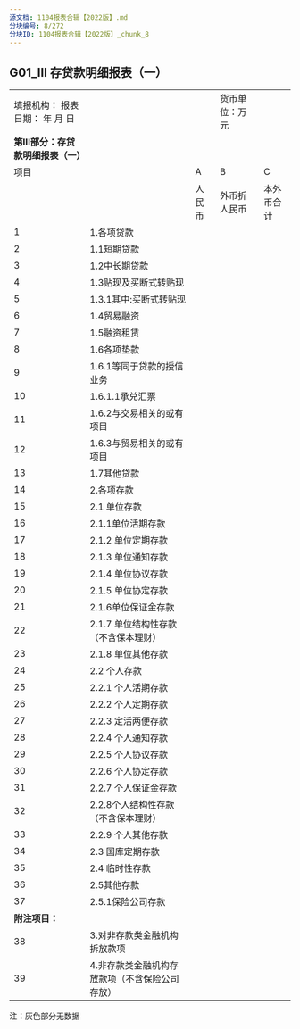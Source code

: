 ```yaml
---
源文档: 1104报表合辑【2022版】.md
分块编号: 8/272
分块ID: 1104报表合辑【2022版】_chunk_8
---
```


## G01\_III 存贷款明细报表（一）

|  |  |  |  |  |
| --- | --- | --- | --- | --- |
| 填报机构： 报表日期： 年 月 日 | | | 货币单位：万元 | |
| **第III部分：存贷款明细报表（一）** | | | | |
| 项目 |  | A | B | C |
|  |  | 人民币 | 外币折人民币 | 本外币合计 |
| 1 | 1.各项贷款 |  |  |  |
| 2 | 1.1短期贷款 |  |  |  |
| 3 | 1.2中长期贷款 |  |  |  |
| 4 | 1.3贴现及买断式转贴现 |  |  |  |
| 5 | 1.3.1其中:买断式转贴现 |  |  |  |
| 6 | 1.4贸易融资 |  |  |  |
| 7 | 1.5融资租赁 |  |  |  |
| 8 | 1.6各项垫款 |  |  |  |
| 9 | 1.6.1等同于贷款的授信业务 |  |  |  |
| 10 | 1.6.1.1承兑汇票 |  |  |  |
| 11 | 1.6.2与交易相关的或有项目 |  |  |  |
| 12 | 1.6.3与贸易相关的或有项目 |  |  |  |
| 13 | 1.7其他贷款 |  |  |  |
| 14 | 2.各项存款 |  |  |  |
| 15 | 2.1 单位存款 |  |  |  |
| 16 | 2.1.1单位活期存款 |  |  |  |
| 17 | 2.1.2 单位定期存款 |  |  |  |
| 18 | 2.1.3 单位通知存款 |  |  |  |
| 19 | 2.1.4 单位协议存款 |  |  |  |
| 20 | 2.1.5 单位协定存款 |  |  |  |
| 21 | 2.1.6单位保证金存款 |  |  |  |
| 22 | 2.1.7 单位结构性存款（不含保本理财） |  |  |  |
| 23 | 2.1.8 单位其他存款 |  |  |  |
| 24 | 2.2 个人存款 |  |  |  |
| 25 | 2.2.1 个人活期存款 |  |  |  |
| 26 | 2.2.2 个人定期存款 |  |  |  |
| 27 | 2.2.3 定活两便存款 |  |  |  |
| 28 | 2.2.4 个人通知存款 |  |  |  |
| 29 | 2.2.5 个人协议存款 |  |  |  |
| 30 | 2.2.6 个人协定存款 |  |  |  |
| 31 | 2.2.7 个人保证金存款 |  |  |  |
| 32 | 2.2.8个人结构性存款（不含保本理财） |  |  |  |
| 33 | 2.2.9 个人其他存款 |  |  |  |
| 34 | 2.3 国库定期存款 |  |  |  |
| 35 | 2.4 临时性存款 |  |  |  |
| 36 | 2.5其他存款 |  |  |  |
| 37 | 2.5.1保险公司存款 |  |  |  |
| **附注项目：** |  |  |  |  |
| 38 | 3.对非存款类金融机构拆放款项 |  |  |  |
| 39 | 4.非存款类金融机构存放款项（不含保险公司存放） |  |  |  |

注：灰色部分无数据

